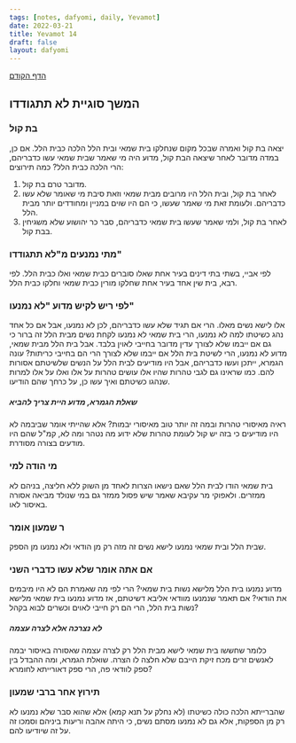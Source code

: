 ```yaml
---
tags: [notes, dafyomi, daily, Yevamot] 
date: 2022-03-21
title: Yevamot 14
draft: false
layout: dafyomi
---
```


[הדף הקודם](../2022-03-20)

## המשך סוגיית לא תתגודדו
### בת קול
יצאה בת קול ואמרה שבכל מקום שנחלקו בית שמאי ובית הלל הלכה כבית הלל. 
אם כן, במדה מדובר לאחר שיצאה הבת קול, מדוע היה מי שאמר שבית שמאי עשו כדבריהם, הרי הלכה כבית הלל?
כמה תירוצים:
1. מדובר טרם בת קול.
2. לאחר בת קול, ובית הלל היו מרובים מבית שמאי וזאת סיבת מי שאומר שלא עשו כדבריהם. ולעומת זאת מי שאמר שעשו, כי הם היו שוים במניין ומחודדים יותר מבית הלל.
3. לאחר בת קול, ולמי שאמר שעשו בית שמאי כדבריהם, סבר כר יהושוע שלא משגיחין בבת קול. 

### מתי נמנעים מ"לא תתגודדו"
לפי אביי, בשתי בתי דינים בעיר אחת שאלו סוברים כבית שמאי ואלו כבית הלל.
לפי רבא, בית שין אחד בעיר אחת שחלקו מורין כבית שמאי וחלקו כבית הלל. 

### לפי ריש לקיש מדוע "לא נמנעו"
אלו לישא נשים מאלו. הרי אם תגיד שלא עשו כדבריהם, לכן לא נמנעו, אבל אם כל אחד נהג כשיטתו למה לא נמנעו, הרי בית שמאי לא נמנעו לקחת נשים מבית הלל זה ברור כי גם אם ייבמו שלא לצורך עדין מדובר בחייבי לאוין בלבד. אבל בית הלל מבית שמאי, מדוע לא נמנעו, הרי לשיטת בית הלל אם ייבמו שלא לצורך הרי הם בחייבי כריתות?
עונה הגמרא, ייתכן ועשו כדבריהם, אבל היו מודיעים לבית הלל על הנשים שלשיטתם אסורות להם. כמו שראינו גם לגבי טהרות שהיו אלו עושים טהרות על אלו ואלו על אלו למרות שנהגו כשיטתם ואיך עשו כן, על כרחך שהם הודיעו. 
##### שאלת הגמרא, מדוע היית צריך להביא 
ראיה מאיסורי טהרות ובמה זה יותר טוב מאיסורי יבמות? אלא שהייתי אומר שביבמה לא היו מודיעים כי בזה יש קול לעומת טהרות שלא ידוע מה נטהר ומה לא, קמ"ל שהם היו מודעים בצורה מסודרת.
### מי הודה למי
בית שמאי הודו לבית הלל שאם נישאו הצרות לאחד מן השוק ללא חליצה, בניהם לא ממזרים. ולאפוקי מר עקיבא שאמר שיש פסול ממזר גם במי שנולד מביאה אסורה באיסור לאו.
### ר שמעון אומר
שבית הלל ובית שמאי נמנעו לישא נשים זה מזה רק מן הודאי ולא נמנעו מן הספק. 
### אם אתה אומר שלא עשו כדברי השני
מדוע נמנעו בית הלל מלישא נשות בית שמאי? הרי לפי מה שאמרת הם לא היו מיבמים את הודאי? אם תאמר שנמנעו מוודאי אליבא דשיטתם, אז מדוע נמנעו בית שמאי מלישא נשות בית הלל, הרי הם רק חייבי לאוים וכשרים לבוא בקהל?
##### לא נצרכה אלא לצרה עצמה
כלומר שחששו בית שמאי לישא מבית הלל רק לצרה עצמה שאסורה באיסור יבמה לאנשים זרים מכח זיקת הייבם שלא חלצה לו הצרה. 
שואלת הגמרא, ומה ההבדל בין ספק לוודאי פה, הרי ספק דאורייתא לחומרא?
### תירוץ אחר ברבי שמעון
שהברייתא הלכה כולה כשיטתו (לא נחלק על תנא קמא) אלא שהוא סבר שלא נמנעו לא רק מן הספקות, אלא גם לא נמנעו מסתם נשים, כי היתה אהבה וריעות ביניהם וסמכו זה על זה שיודיעו להם.